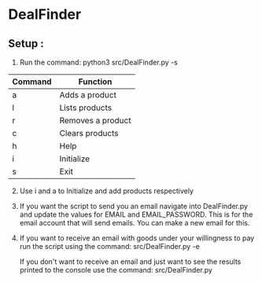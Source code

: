 # DealFinder

## Setup : 

1. Run the command: python3 src/DealFinder.py -s

Command       | Function
------------- | -------------
a             | Adds a product
l             | Lists products
r             | Removes a product
c             | Clears products
h             | Help
i             | Initialize
s             | Exit

2. Use i and a to Initialize and add products respectively

3. If you want the script to send you an email navigate into DealFinder.py and update 
   the values for EMAIL and EMAIL_PASSWORD. This is for the email account that will send 
   emails. You can make a new email for this. 
   
4. If you want to receive an email with goods under your willingness to pay run the script
   using the command: src/DealFinder.py -e
   
   If you don't want to receive an email and just want to see the results printed to the 
   console use the command: src/DealFinder.py
